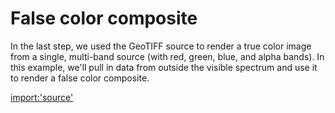 # False color composite

In the last step, we used the GeoTIFF source to render a true color image from a single, multi-band source (with red, green, blue, and alpha bands).  In this example, we'll pull in data from outside the visible spectrum and use it to render a false color composite.

[import:'source'](../../../src/en/examples/cog/false-color.js)
